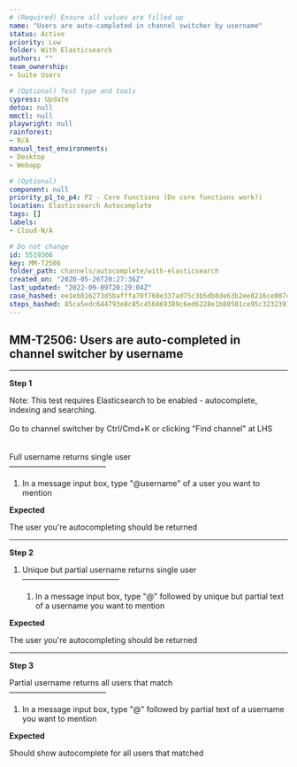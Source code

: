 ```yaml
---
# (Required) Ensure all values are filled up
name: "Users are auto-completed in channel switcher by username"
status: Active
priority: Low
folder: With Elasticsearch
authors: ""
team_ownership: 
- Suite Users

# (Optional) Test type and tools
cypress: Update
detox: null
mmctl: null
playwright: null
rainforest: 
- N/A
manual_test_environments: 
- Desktop
- Webapp

# (Optional)
component: null
priority_p1_to_p4: P2 - Core Functions (Do core functions work?)
location: Elasticsearch Autocomplete
tags: []
labels: 
- Cloud-N/A

# Do not change
id: 5519366
key: MM-T2506
folder_path: channels/autocomplete/with-elasticsearch
created_on: "2020-05-26T20:27:36Z"
last_updated: "2022-09-09T20:29:04Z"
case_hashed: ee1eb816273d5bafffa70f760e337ad75c3b5db8de63b2ee8216ce007c4d3556d086b558aea635e214b71641ee5827d9
steps_hashed: 85ca5edc644793e8c85c456069389c6ed6228e1b88501ce95c32323911eddb54568fff0006375fef5df4b3982f092eba
---
```


## MM-T2506: Users are auto-completed in channel switcher by username

---

**Step 1**

Note: This test requires Elasticsearch to be enabled - autocomplete, indexing and searching.\
\
Go to channel switcher by Ctrl/Cmd+K or clicking "Find channel" at LHS\
\
\
Full username returns single user\
–––––––––––––––––––––––––

1. In a message input box, type "@username" of a user you want to mention

**Expected**

The user you're autocompleting should be returned

---

**Step 2**

1. Unique but partial username returns single user\
   –––––––––––––––––––––––––

   1. In a message input box, type "@" followed by unique but partial text of a username you want to mention

**Expected**

The user you're autocompleting should be returned

---

**Step 3**

Partial username returns all users that match\
–––––––––––––––––––––––––

1. In a message input box, type "@" followed by partial text of a username you want to mention

**Expected**

Should show autocomplete for all users that matched
